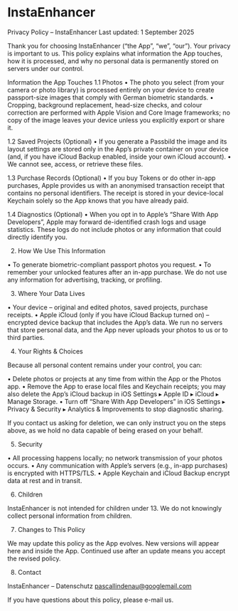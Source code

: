 # InstaEnhancer
Privacy Policy – InstaEnhancer
Last updated: 1 September 2025

Thank you for choosing InstaEnhancer (“the App”, “we”, “our”). Your privacy is important to us. This policy explains what information the App touches, how it is processed, and why no personal data is permanently stored on servers under our control.

Information the App Touches
1.1 Photos
• The photo you select (from your camera or photo library) is processed entirely on your device to create passport-size images that comply with German biometric standards.
• Cropping, background replacement, head-size checks, and colour correction are performed with Apple Vision and Core Image frameworks; no copy of the image leaves your device unless you explicitly export or share it.

1.2 Saved Projects (Optional)
• If you generate a Passbild the image and its layout settings are stored only in the App’s private container on your device (and, if you have iCloud Backup enabled, inside your own iCloud account).
• We cannot see, access, or retrieve these files.

1.3 Purchase Records (Optional)
• If you buy Tokens or do other in-app purchases, Apple provides us with an anonymised transaction receipt that contains no personal identifiers. The receipt is stored in your device-local Keychain solely so the App knows that you have already paid.

1.4 Diagnostics (Optional)
• When you opt in to Apple’s “Share With App Developers”, Apple may forward de-identified crash logs and usage statistics. These logs do not include photos or any information that could directly identify you.

2. How We Use This Information

• To generate biometric-compliant passport photos you request.
• To remember your unlocked features after an in-app purchase.
We do not use any information for advertising, tracking, or profiling.

3. Where Your Data Lives

• Your device – original and edited photos, saved projects, purchase receipts.
• Apple iCloud (only if you have iCloud Backup turned on) – encrypted device backup that includes the App’s data.
We run no servers that store personal data, and the App never uploads your photos to us or to third parties.

4. Your Rights & Choices

Because all personal content remains under your control, you can:

• Delete photos or projects at any time from within the App or the Photos app.
• Remove the App to erase local files and Keychain receipts; you may also delete the App’s iCloud backup in iOS Settings ▸ Apple ID ▸ iCloud ▸ Manage Storage.
• Turn off “Share With App Developers” in iOS Settings ▸ Privacy & Security ▸ Analytics & Improvements to stop diagnostic sharing.

If you contact us asking for deletion, we can only instruct you on the steps above, as we hold no data capable of being erased on your behalf.

5. Security

• All processing happens locally; no network transmission of your photos occurs.
• Any communication with Apple’s servers (e.g., in-app purchases) is encrypted with HTTPS/TLS.
• Apple Keychain and iCloud Backup encrypt data at rest and in transit.

6. Children

InstaEnhancer is not intended for children under 13. We do not knowingly collect personal information from children.

7. Changes to This Policy

We may update this policy as the App evolves. New versions will appear here and inside the App. Continued use after an update means you accept the revised policy.

8. Contact

InstaEnhancer – Datenschutz
pascallindenau@googlemail.com

If you have questions about this policy, please e-mail us.

